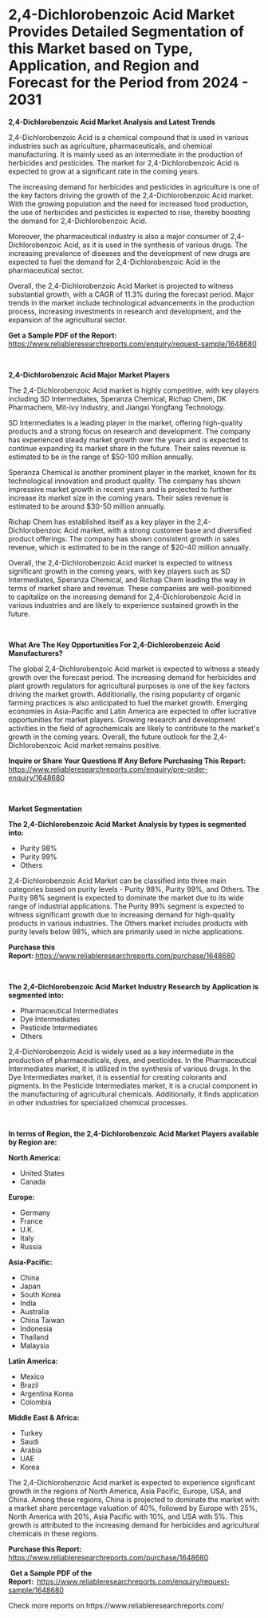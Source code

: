 <p><h1>2,4-Dichlorobenzoic Acid Market Provides Detailed Segmentation of this Market based on Type, Application, and Region and Forecast for the Period from 2024 - 2031</h1></p><p><strong>2,4-Dichlorobenzoic Acid Market Analysis and Latest Trends</strong></p>
<p><p>2,4-Dichlorobenzoic Acid is a chemical compound that is used in various industries such as agriculture, pharmaceuticals, and chemical manufacturing. It is mainly used as an intermediate in the production of herbicides and pesticides. The market for 2,4-Dichlorobenzoic Acid is expected to grow at a significant rate in the coming years.</p><p>The increasing demand for herbicides and pesticides in agriculture is one of the key factors driving the growth of the 2,4-Dichlorobenzoic Acid market. With the growing population and the need for increased food production, the use of herbicides and pesticides is expected to rise, thereby boosting the demand for 2,4-Dichlorobenzoic Acid.</p><p>Moreover, the pharmaceutical industry is also a major consumer of 2,4-Dichlorobenzoic Acid, as it is used in the synthesis of various drugs. The increasing prevalence of diseases and the development of new drugs are expected to fuel the demand for 2,4-Dichlorobenzoic Acid in the pharmaceutical sector.</p><p>Overall, the 2,4-Dichlorobenzoic Acid Market is projected to witness substantial growth, with a CAGR of 11.3% during the forecast period. Major trends in the market include technological advancements in the production process, increasing investments in research and development, and the expansion of the agricultural sector.</p></p>
<p><strong>Get a Sample PDF of the Report:&nbsp;</strong> <a href="https://www.reliableresearchreports.com/enquiry/request-sample/1648680">https://www.reliableresearchreports.com/enquiry/request-sample/1648680</a></p>
<p>&nbsp;</p>
<p><strong>2,4-Dichlorobenzoic Acid Major Market Players</strong></p>
<p><p>The 2,4-Dichlorobenzoic Acid market is highly competitive, with key players including SD Intermediates, Speranza Chemical, Richap Chem, DK Pharmachem, Mit-ivy Industry, and Jiangxi Yongfang Technology. </p><p>SD Intermediates is a leading player in the market, offering high-quality products and a strong focus on research and development. The company has experienced steady market growth over the years and is expected to continue expanding its market share in the future. Their sales revenue is estimated to be in the range of $50-100 million annually.</p><p>Speranza Chemical is another prominent player in the market, known for its technological innovation and product quality. The company has shown impressive market growth in recent years and is projected to further increase its market size in the coming years. Their sales revenue is estimated to be around $30-50 million annually.</p><p>Richap Chem has established itself as a key player in the 2,4-Dichlorobenzoic Acid market, with a strong customer base and diversified product offerings. The company has shown consistent growth in sales revenue, which is estimated to be in the range of $20-40 million annually.</p><p>Overall, the 2,4-Dichlorobenzoic Acid market is expected to witness significant growth in the coming years, with key players such as SD Intermediates, Speranza Chemical, and Richap Chem leading the way in terms of market share and revenue. These companies are well-positioned to capitalize on the increasing demand for 2,4-Dichlorobenzoic Acid in various industries and are likely to experience sustained growth in the future.</p></p>
<p>&nbsp;</p>
<p><strong>What Are The Key Opportunities For 2,4-Dichlorobenzoic Acid Manufacturers?</strong></p>
<p><p>The global 2,4-Dichlorobenzoic Acid market is expected to witness a steady growth over the forecast period. The increasing demand for herbicides and plant growth regulators for agricultural purposes is one of the key factors driving the market growth. Additionally, the rising popularity of organic farming practices is also anticipated to fuel the market growth. Emerging economies in Asia-Pacific and Latin America are expected to offer lucrative opportunities for market players. Growing research and development activities in the field of agrochemicals are likely to contribute to the market's growth in the coming years. Overall, the future outlook for the 2,4-Dichlorobenzoic Acid market remains positive.</p></p>
<p><strong>Inquire or Share Your Questions If Any Before Purchasing This Report:</strong> <a href="https://www.reliableresearchreports.com/enquiry/pre-order-enquiry/1648680">https://www.reliableresearchreports.com/enquiry/pre-order-enquiry/1648680</a></p>
<p>&nbsp;</p>
<p><strong>Market Segmentation</strong></p>
<p><strong>The 2,4-Dichlorobenzoic Acid Market Analysis by types is segmented into:</strong></p>
<p><ul><li>Purity 98%</li><li>Purity 99%</li><li>Others</li></ul></p>
<p><p>2,4-Dichlorobenzoic Acid Market can be classified into three main categories based on purity levels - Purity 98%, Purity 99%, and Others. The Purity 98% segment is expected to dominate the market due to its wide range of industrial applications. The Purity 99% segment is expected to witness significant growth due to increasing demand for high-quality products in various industries. The Others market includes products with purity levels below 98%, which are primarily used in niche applications.</p></p>
<p><strong>Purchase this Report:&nbsp;</strong><a href="https://www.reliableresearchreports.com/purchase/1648680">https://www.reliableresearchreports.com/purchase/1648680</a></p>
<p>&nbsp;</p>
<p><strong>The 2,4-Dichlorobenzoic Acid Market Industry Research by Application is segmented into:</strong></p>
<p><ul><li>Pharmaceutical Intermediates</li><li>Dye Intermediates</li><li>Pesticide Intermediates</li><li>Others</li></ul></p>
<p><p>2,4-Dichlorobenzoic Acid is widely used as a key intermediate in the production of pharmaceuticals, dyes, and pesticides. In the Pharmaceutical Intermediates market, it is utilized in the synthesis of various drugs. In the Dye Intermediates market, it is essential for creating colorants and pigments. In the Pesticide Intermediates market, it is a crucial component in the manufacturing of agricultural chemicals. Additionally, it finds application in other industries for specialized chemical processes.</p></p>
<p>&nbsp;</p>
<p><strong>In terms of Region, the 2,4-Dichlorobenzoic Acid Market Players available by Region are:</strong></p>
<p>
    <p> <strong> North America: </strong>
        <ul>
            <li>United States</li>
            <li>Canada</li>
        </ul>
        </p> 
    <p> <strong> Europe: </strong>
        <ul>
            <li>Germany</li>
            <li>France</li>
            <li>U.K.</li>
            <li>Italy</li>
            <li>Russia</li>
        </ul>
        </p> 
    <p> <strong> Asia-Pacific: </strong>
        <ul>
            <li>China</li>
            <li>Japan</li>
            <li>South Korea</li>
            <li>India</li>
            <li>Australia</li>
            <li>China Taiwan</li>
            <li>Indonesia</li>
            <li>Thailand</li>
            <li>Malaysia</li>
        </ul>
        </p> 
    <p> <strong> Latin America: </strong>
        <ul>
            <li>Mexico</li>
            <li>Brazil</li>
            <li>Argentina Korea</li>
            <li>Colombia</li>
        </ul>
        </p> 
    <p> <strong> Middle East & Africa: </strong>
        <ul>
            <li>Turkey</li>
            <li>Saudi</li>
            <li>Arabia</li>
            <li>UAE</li>
            <li>Korea</li>
        </ul>
    </p>
    </p>
<p><p>The 2,4-Dichlorobenzoic Acid market is expected to experience significant growth in the regions of North America, Asia Pacific, Europe, USA, and China. Among these regions, China is projected to dominate the market with a market share percentage valuation of 40%, followed by Europe with 25%, North America with 20%, Asia Pacific with 10%, and USA with 5%. This growth is attributed to the increasing demand for herbicides and agricultural chemicals in these regions.</p></p>
<p><strong>Purchase this Report: </strong><a href="https://www.reliableresearchreports.com/purchase/1648680">https://www.reliableresearchreports.com/purchase/1648680</a></p>
<p>&nbsp;<strong>Get a Sample PDF of the Report:&nbsp;&nbsp;</strong><a href="https://www.reliableresearchreports.com/enquiry/request-sample/1648680">https://www.reliableresearchreports.com/enquiry/request-sample/1648680</a></p>
<p><strong></strong></p>
<p>Check more reports on https://www.reliableresearchreports.com/</p>